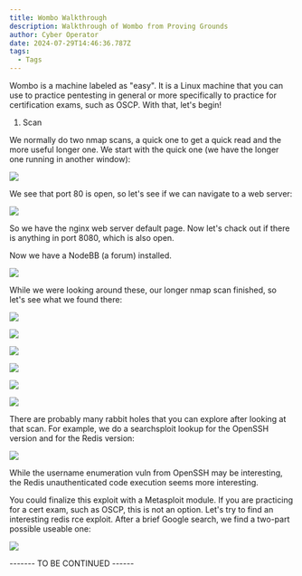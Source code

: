 ```yaml
---
title: Wombo Walkthrough
description: Walkthrough of Wombo from Proving Grounds
author: Cyber Operator
date: 2024-07-29T14:46:36.787Z
tags:
  - Tags
---
```

Wombo is a machine labeled as "easy".  It is a Linux machine that you can use to practice pentesting in general or more specifically to practice for certification exams, such as OSCP.  With that, let's begin!

1. Scan

We normally do two nmap scans, a quick one to get a quick read and the more useful longer one.  We start with the quick one (we have the longer one running in another window):

![](/static/img/screenshot-2024-07-29-at-10.50.01 am.png)

We see that port 80 is open, so let's see if we can navigate to a web server:

![](/static/img/screenshot-2024-07-29-at-10.52.53 am.png)

So we have the nginx web server default page.  Now let's chack out if there is anything in port 8080, which is also open.

Now we have a NodeBB (a forum) installed.

![](/static/img/screenshot-2024-07-29-at-10.54.40 am.png)

While we were looking around these, our longer nmap scan finished, so let's see what we found there:

![](/static/img/screenshot-2024-07-29-at-10.57.02 am.png)

![](/static/img/screenshot-2024-07-29-at-10.57.52 am.png)

![](/static/img/screenshot-2024-07-29-at-10.58.41 am.png)

![](/static/img/screenshot-2024-07-29-at-10.59.29 am.png)

![](/static/img/screenshot-2024-07-29-at-11.00.12 am.png)

![](/static/img/screenshot-2024-07-29-at-11.00.48 am.png)

There are probably many rabbit holes that you can explore after looking at that scan.  For example, we do a searchsploit lookup for the OpenSSH version and for the Redis version:

![](/static/img/screenshot-2024-07-29-at-11.16.00 am.png)

While the username enumeration vuln from OpenSSH may be interesting, the Redis unauthenticated code execution seems more interesting.

You could finalize this exploit with a Metasploit module.  If you are practicing for a cert exam, such as OSCP, this is not an option.  Let's try to find an interesting redis rce exploit. After a brief Google search, we find a two-part possible useable one:

![](/static/img/screenshot-2024-07-29-at-11.31.48 am.png)



\------- TO BE CONTINUED ------